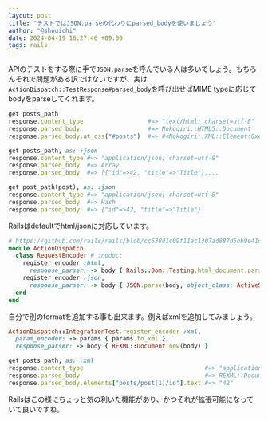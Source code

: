 ```yaml
---
layout: post
title: "テストではJSON.parseの代わりにparsed_bodyを使いましょう"
author: "@shouichi"
date: 2024-04-19 16:27:46 +09:00
tags: rails
---
```


APIのテストをする際に手で`JSON.parse`を呼んでいる人は多いでしょう。もちろんそれで問題がある訳ではないですが、実は`ActionDispatch::TestResponse#parsed_body`を呼び出せばMIME typeに応じてbodyをparseしてくれます。

```ruby
get posts_path
response.content_type                  #=> "text/html; charset=utf-8"
response.parsed_body                   #=> Nokogiri::HTML5::Document
response.parsed_body.at_css("#posts")  #=> #<Nokogiri::XML::Element:0xea24...

get posts_path, as: :json
response.content_type #=> "application/json; charset=utf-8"
response.parsed_body  #=> Array
response.parsed_body  #=> [{"id"=>42, "title"=>"Title"},...

get post_path(post), as: :json
response.content_type #=> "application/json; charset=utf-8"
response.parsed_body  #=> Hash
response.parsed_body  #=> {"id"=>42, "title"=>"Title"}
```

Railsはdefaultでhtml/jsonに対応しています。

```ruby
# https://github.com/rails/rails/blob/cc638d1c09f11ac1307ad887d5bb9e41d6be3aa5/actionpack/lib/action_dispatch/testing/request_encoder.rb#L57-L58
module ActionDispatch
  class RequestEncoder # :nodoc:
    register_encoder :html,
      response_parser: -> body { Rails::Dom::Testing.html_document.parse(body) }
    register_encoder :json,
      response_parser: -> body { JSON.parse(body, object_class: ActiveSupport::HashWithIndifferentAccess) }
  end
end
```

自分で別のformatを追加する事も出来ます。例えばxmlを追加してみましょう。

```ruby
ActionDispatch::IntegrationTest.register_encoder :xml,
  param_encoder: -> params { params.to_xml },
  response_parser: -> body { REXML::Document.new(body) }

get posts_path, as: :xml
response.content_type                                  #=> "application/xml; charset=utf-8"
response.parsed_body                                   #=> REXML::Document
response.parsed_body.elements["posts/post[1]/id"].text #=> "42"
```

Railsはこの様にちょっと気の利いた機能があり、かつそれが拡張可能になっていて良いですね。
